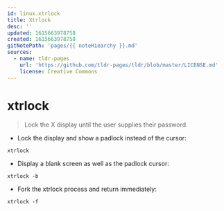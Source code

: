 ```yaml
---
id: linux.xtrlock
title: Xtrlock
desc: ''
updated: 1615663978758
created: 1615663978758
gitNotePath: 'pages/{{ noteHiearchy }}.md'
sources:
  - name: tldr-pages
    url: 'https://github.com/tldr-pages/tldr/blob/master/LICENSE.md'
    license: Creative Commons
---
```

# xtrlock

> Lock the X display until the user supplies their password.

- Lock the display and show a padlock instead of the cursor:

`xtrlock`

- Display a blank screen as well as the padlock cursor:

`xtrlock -b`

- Fork the xtrlock process and return immediately:

`xtrlock -f`

